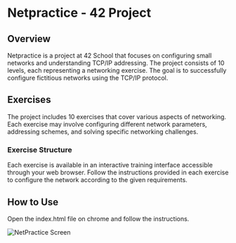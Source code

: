# Netpractice - 42 Project

## Overview
Netpractice is a project at 42 School that focuses on configuring small networks and understanding TCP/IP addressing. The project consists of 10 levels, each representing a networking exercise. The goal is to successfully configure fictitious networks using the TCP/IP protocol.

## Exercises
The project includes 10 exercises that cover various aspects of networking. Each exercise may involve configuring different network parameters, addressing schemes, and solving specific networking challenges.

### Exercise Structure
Each exercise is available in an interactive training interface accessible through your web browser. Follow the instructions provided in each exercise to configure the network according to the given requirements.

## How to Use
Open the index.html file on chrome and follow the instructions.

![NetPractice Screen](https://github.com/luhumber/Images/blob/main/NetPractice/Net_screen.png)

